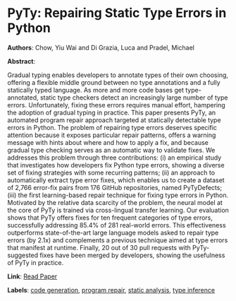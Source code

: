 # PyTy: Repairing Static Type Errors in Python

**Authors**: Chow, Yiu Wai and Di Grazia, Luca and Pradel, Michael

**Abstract**:

Gradual typing enables developers to annotate types of their own choosing, offering a flexible middle ground between no type annotations and a fully statically typed language. As more and more code bases get type-annotated, static type checkers detect an increasingly large number of type errors. Unfortunately, fixing these errors requires manual effort, hampering the adoption of gradual typing in practice. This paper presents PyTy, an automated program repair approach targeted at statically detectable type errors in Python. The problem of repairing type errors deserves specific attention because it exposes particular repair patterns, offers a warning message with hints about where and how to apply a fix, and because gradual type checking serves as an automatic way to validate fixes. We addresses this problem through three contributions: (i) an empirical study that investigates how developers fix Python type errors, showing a diverse set of fixing strategies with some recurring patterns; (ii) an approach to automatically extract type error fixes, which enables us to create a dataset of 2,766 error-fix pairs from 176 GitHub repositories, named PyTyDefects; (iii) the first learning-based repair technique for fixing type errors in Python. Motivated by the relative data scarcity of the problem, the neural model at the core of PyTy is trained via cross-lingual transfer learning. Our evaluation shows that PyTy offers fixes for ten frequent categories of type errors, successfully addressing 85.4\% of 281 real-world errors. This effectiveness outperforms state-of-the-art large language models asked to repair type errors (by 2.1x) and complements a previous technique aimed at type errors that manifest at runtime. Finally, 20 out of 30 pull requests with PyTy-suggested fixes have been merged by developers, showing the usefulness of PyTy in practice.

**Link**: [Read Paper](https://doi.org/10.1145/3597503.3639184)

**Labels**: [code generation](../../labels/code_generation.md), [program repair](../../labels/program_repair.md), [static analysis](../../labels/static_analysis.md), [type inference](../../labels/type_inference.md)
